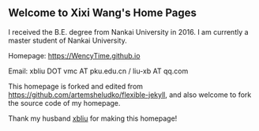 ## Welcome to Xixi Wang's Home Pages

I received the B.E. degree from Nankai University in 2016. I am currently a master student of Nankai University. 

Homepage: https://WencyTime.github.io

Email: xbliu DOT vmc AT pku.edu.cn / liu-xb AT qq.com


This homepage is forked and edited from https://github.com/artemsheludko/flexible-jekyll, and also welcome to fork the source code of my homepage. 

Thank my husband [xbliu](https://liu-xb.github.io/) for making this homepage!
